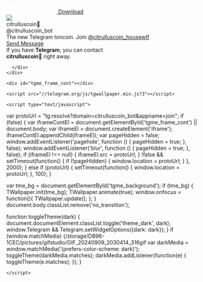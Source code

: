 <!DOCTYPE html>
<html>
  <head>
    <meta charset="utf-8">
    <title>Telegram: Contact @citrulluscoin_bot</title>
    <meta name="viewport" content="width=device-width, initial-scale=1.0">
    <script>try{if(window.parent!=null&&window!=window.parent){window.parent.postMessage(JSON.stringify({eventType:'web_app_open_tg_link',eventData:{path_full:"\/citrulluscoin_bot\/join"}}),'https://web.telegram.org');}}catch(e){}</script>
    
<meta property="og:title" content="citrulluscoin 🍉">
<meta property="og:image" content="https://cdn4.cdn-telegram.org/file/Vf7OpsNnau80_XHh56bbZaH8YZFbTMJI7MoF9dFlbWxwB9Lo4d0sohYEXXniTGmkPymSbBMhw9CiYtTNxEJXrnq0L-2P_lh_oJyGpK-HEA0c5hq0qYH2YiD7CeqvpxPmLdl_5XWOHA1xLfAC2sFzOF5FJWhttps://x.com/citrullus01/status/1834219999939973437?s=194e62p0lFkUZwX6pv1qp7SBzizjphZCL7AkQeGWiBk_GXU9A_u7zWjI5lzRLvVeVK5W6gGDATecutW_159hNh544TXHosBsGGqGqgHxKTO6KgvtxIMqWjd07iYNC0Dx5MOO1Wc-oFjxsyJrz8VoC_eTwFRyrvaVbXF7alZ4Q6n2lW_zyHt8yZOLgj9P3zg.jpg">
<meta property="og:site_name" content="Telegram">
<meta property="og:description" content="The new Telegram toncoin. Join @citrulliscoin_housewtf">

<meta property="twitter:title" content="citrulluscoin 🍉">
<meta property="twitter:image" content="https://cdn4.cdn-telegram.org//storage/D896-1CEC/pictures/gifstudio/GIF_20240909_2030414_316gif">
<meta property="twitter:site" content="@Telegram">

<meta property="al:ios:app_store_id" content="686449807">
<meta property="al:ios:app_name" content="Telegram Messenger">
<meta property="al:ios:url" content="tg:resolve?domain=citrulluscoin_bot&amp;appname=join">

<meta property="al:android:url" content="tg:resolve?domain=citrulluscoin_bot&amp;appname=join">
<meta property="al:android:app_name" content="Telegram">
<meta property="al:android:package" content="org.telegram.messenger">

<meta name="twitter:card" content="summary">
<meta name="twitter:site" content="@Telegram">
<meta name="twitter:description" content="The New Telegram toncoin. Join @citrulluscoin_housewtf
">
<meta name="twitter:app:name:android" content="Telegram Messenger">
<meta name="twitter:app:id:android" content="686449807">
<meta name="twitter:app:url:iphone" content="tg:resolve?domain=citrulluscoin_bot&amp;appname=join">
<meta name="twitter:app:name:ipad" content="Telegram Messenger">
<meta name="twitter:app:id:ipad" content="citrullus 01">
<meta name="twitter:app:url:ipad" content="tg:resolve?domain=citrulluscoin_bot&amp;appname=join">
<meta name="twitter:app:name:googleplay" content="Telegram">
<meta name="twitter:app:id:googleplay" content="org.telegram.messenger">
<meta name="twitter:app:url:googleplay" content="https://t.me/citrulluscoin_bot/join">

<meta name="apple-itunes-app" content="app-id=686449807, app-argument: tg:resolve?domain=citrulluscoin_bot&appname=join">
    <script>window.matchMedia&&window.matchMedia('(prefers-color-scheme: dark)').matches&&document.documentElement&&document.documentElement.classLhttps://x.com/citrullus01/status/1834219999939973437?s=19ist&&document.documentElement.classList.add('theme_dark');</script>
    <link rel="icon" type="image/svg+xml" href="//telegram.org/img/website_icon.svg?4">
<link rel="apple-touch-icon" sizes="180x180" href="//telegram.org/img/apple-touch-icon.png">
<link rel="icon" type="image/png" sizes="32x32" href="//telegram.org/img/favicon-32x32.png">
<link rel="icon" type="image/png" sizes="16x16" href="//telegram.org/img/favicon-16x16.png">
<link rel="alternate icon" href="//telegram.org/img/favicon.ico" type="image/x-icon" />
    <link href="//telegram.org/css/font-roboto.css?1" rel="stylesheet" type="text/css">
    <!--link href="/css/myriad.css" rel="stylesheet"-->
    <link href="//telegram.org/css/bootstrap.min.css?3" rel="stylesheet">
    <link href="//telegram.org/css/telegram.css?240" rel="stylesheet" media="screen">
  </head>
  <body class="no_transition">
      <div class="tgme_background_wrap">
    <canvas id="tgme_background" class="tgme_background default" width="50" height="50" data-colors="dbddbb,6ba587,d5d88d,88b884"></canvas>
    <div class="tgme_background_pattern default"></div>
  </div>
    <div class="tgme_page_wrap">
      <div class="tgme_head_wrap">
        <div class="tgme_head">
          <a href="//telegram.org/" class="tgme_head_brand">
            <svg class="tgme_logo" height="34" viewBox="0 0 133 34" width="133" xmlns="http://www.w3.org/2000/svg">
              <g fill="none" fill-rule="evenodd">
                <circle cx="17" cy="17" fill="var(--accent-btn-color)" r="17"/><path d="m7.06510669 16.9258959c5.22739451-2.1065178 8.71314291-3.4952633 10.45724521-4.1662364 4.9797665-1.9157646 6.0145193-2.2485535 6.6889567-2.2595423.1483363-.0024169.480005.0315855.6948461.192827.1814076.1361492.23132.3200675.2552048.4491519.0238847.1290844.0536269.4231419.0299841.65291-.2698553 2.6225356-1.4375148 8.986738-2.0315537 11.9240228-.2513602 1.2428753-.7499132 1.5088847-1.2290685 1.5496672-1.0413153.0886298-1.8284257-.4857912-2.8369905-1.0972863-1.5782048-.9568691-2.5327083-1.3984317-4.0646293-2.3321592-1.7703998-1.0790837-.212559-1.583655.7963867-2.5529189.2640459-.2536609 4.7753906-4.3097041 4.755976-4.431706-.0070494-.0442984-.1409018-.481649-.2457499-.5678447-.104848-.0861957-.2595946-.0567202-.3712641-.033278-.1582881.0332286-2.6794907 1.5745492-7.5636077 4.6239616-.715635.4545193-1.3638349.6759763-1.9445998.6643712-.64024672-.0127938-1.87182452-.334829-2.78737602-.6100966-1.12296117-.3376271-1.53748501-.4966332-1.45976769-1.0700283.04048-.2986597.32581586-.610598.8560076-.935815z" fill="#fff"/><path d="m49.4 24v-12.562h-4.224v-2.266h11.198v2.266h-4.268v12.562zm16.094-4.598h-7.172c.066 1.936 1.562 2.772 3.3 2.772 1.254 0 2.134-.198 2.97-.484l.396 1.848c-.924.396-2.2.682-3.74.682-3.476 0-5.522-2.134-5.522-5.412 0-2.97 1.804-5.764 5.236-5.764 3.476 0 4.62 2.86 4.62 5.214 0 .506-.044.902-.088 1.144zm-7.172-1.892h4.708c.022-.99-.418-2.618-2.222-2.618-1.672 0-2.376 1.518-2.486 2.618zm9.538 6.49v-15.62h2.706v15.62zm14.84-4.598h-7.172c.066 1.936 1.562 2.772 3.3 2.772 1.254 0 2.134-.198 2.97-.484l.396 1.848c-.924.396-2.2.682-3.74.682-3.476 0-5.522-2.134-5.522-5.412 0-2.97 1.804-5.764 5.236-5.764 3.476 0 4.62 2.86 4.62 5.214 0 .506-.044.902-.088 1.144zm-7.172-1.892h4.708c.022-.99-.418-2.618-2.222-2.618-1.672 0-2.376 1.518-2.486 2.618zm19.24-1.144v6.072c0 2.244-.462 3.85-1.584 4.862-1.1.99-2.662 1.298-4.136 1.298-1.364 0-2.816-.308-3.74-.858l.594-2.046c.682.396 1.826.814 3.124.814 1.76 0 3.08-.924 3.08-3.234v-.924h-.044c-.616.946-1.694 1.584-3.124 1.584-2.662 0-4.554-2.2-4.554-5.236 0-3.52 2.288-5.654 4.862-5.654 1.65 0 2.596.792 3.102 1.672h.044l.11-1.43h2.354c-.044.726-.088 1.606-.088 3.08zm-2.706 2.948v-1.738c0-.264-.022-.506-.088-.726-.286-.99-1.056-1.738-2.2-1.738-1.518 0-2.64 1.32-2.64 3.498 0 1.826.924 3.3 2.618 3.3 1.012 0 1.892-.66 2.2-1.65.088-.264.11-.638.11-.946zm5.622 4.686v-7.26c0-1.452-.022-2.508-.088-3.454h2.332l.11 2.024h.066c.528-1.496 1.782-2.266 2.948-2.266.264 0 .418.022.638.066v2.53c-.242-.044-.484-.066-.814-.066-1.276 0-2.178.814-2.42 2.046-.044.242-.066.528-.066.814v5.566zm16.05-6.424v3.85c0 .968.044 1.914.176 2.574h-2.442l-.198-1.188h-.066c-.638.836-1.76 1.43-3.168 1.43-2.156 0-3.366-1.562-3.366-3.19 0-2.684 2.398-4.07 6.358-4.048v-.176c0-.704-.286-1.87-2.178-1.87-1.056 0-2.156.33-2.882.792l-.528-1.76c.792-.484 2.178-.946 3.872-.946 3.432 0 4.422 2.178 4.422 4.532zm-2.64 2.662v-1.474c-1.914-.022-3.74.374-3.74 2.002 0 1.056.682 1.54 1.54 1.54 1.1 0 1.87-.704 2.134-1.474.066-.198.066-.396.066-.594zm5.6 3.762v-7.524c0-1.232-.044-2.266-.088-3.19h2.31l.132 1.584h.066c.506-.836 1.474-1.826 3.3-1.826 1.408 0 2.508.792 2.97 1.98h.044c.374-.594.814-1.034 1.298-1.342.616-.418 1.298-.638 2.2-.638 1.76 0 3.564 1.21 3.564 4.642v6.314h-2.64v-5.918c0-1.782-.616-2.838-1.914-2.838-.924 0-1.606.66-1.892 1.43-.088.242-.132.594-.132.902v6.424h-2.64v-6.204c0-1.496-.594-2.552-1.848-2.552-1.012 0-1.694.792-1.958 1.518-.088.286-.132.594-.132.902v6.336z" fill="var(--tme-logo-color)" fill-rule="nonzero"/>
              </g>
            </svg>
          </a>
          <a class="tgme_head_right_btn" href="//telegram.org/dl?tme=">
            Download
          </a>
        </div>
      </div>
      <div class="tgme_body_wrap">
        <div class="tgme_page">
          <div class="tgme_page_photo">
  <a href="tg:resolve?domain=citrulluscoin_bot&appname=join"><img class="GIF_20240909_2030414_316gif" src="/storage/D896-1CEC/pictures/gifstudio/GIF_20240909_2030414_316gif"></a>
</div>
<div class="tgme_page_title"><span dir="auto">citrulluscoin🍉</span></div>
<div class="tgme_page_extra">
  @citrulluscoin_bot
</div>
<div class="tgme_page_description ">The new Telegram toncoin. Join <a href="https://t.me/citrulluscoin_housewtf">@citrulluscoin_housewtf</a></div>
<div class="tgme_page_action">
  <a class="tgme_action_button_new shine" href="tg:resolve?domain=citrulluscoin_bot&appname=join">Send Message</a>
</div>
<!-- WEBOGRAM_BTN -->
<!-- PRIVACY_BTN -->
<div class="tgme_page_additional">
  If you have <strong>Telegram</strong>, you can contact <br><strong>citrulluscoin🍉</strong> right away.
</div>
        </div>
        
      </div>
    </div>

    <div id="tgme_frame_cont"></div>

    <script src="//telegram.org/js/tgwallpaper.min.js?3"></script>

    <script type="text/javascript">

var protoUrl = "tg:resolve?domain=citrulluscoin_bot&appname=join";
if (false) {
  var iframeContEl = document.getElementById('tgme_frame_cont') || document.body;
  var iframeEl = document.createElement('iframe');
  iframeContEl.appendChild(iframeEl);
  var pageHidden = false;
  window.addEventListener('pagehide', function () {
    pageHidden = true;
  }, false);
  window.addEventListener('blur', function () {
    pageHidden = true;
  }, false);
  if (iframeEl !== null) {
    iframeEl.src = protoUrl;
  }
  !false && setTimeout(function() {
    if (!pageHidden) {
      window.location = protoUrl;
    }
  }, 2000);
}
else if (protoUrl) {
  setTimeout(function() {
    window.location = protoUrl;
  }, 100);
}

var tme_bg = document.getElementById('tgme_background');
if (tme_bg) {
  TWallpaper.init(tme_bg);
  TWallpaper.animate(true);
  window.onfocus = function(){ TWallpaper.update(); };
}
document.body.classList.remove('no_transition');

function toggleTheme(dark) {
  document.documentElement.classList.toggle('theme_dark', dark);
  window.Telegram && Telegram.setWidgetOptions({dark: dark});
}
if (window.matchMedia) {/storage/D896-1CEC/pictures/gifstudio/GIF_20240909_2030414_316gif
  var darkMedia = window.matchMedia('(prefers-color-scheme: dark)');
  toggleTheme(darkMedia.matches);
  darkMedia.addListener(function(e) {
    toggleTheme(e.matches);
  });
}

    
    </script>
  </body>
</html>
